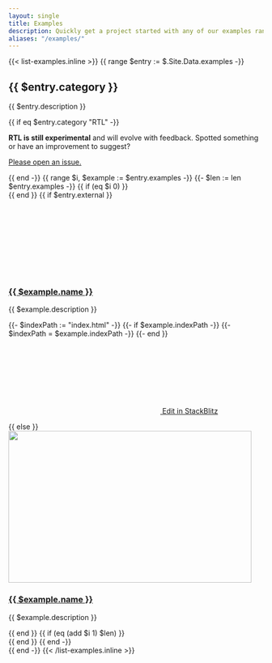 ```yaml
---
layout: single
title: Examples
description: Quickly get a project started with any of our examples ranging from using parts of the framework to custom components and layouts.
aliases: "/examples/"
---
```


{{< list-examples.inline >}}
{{ range $entry := $.Site.Data.examples -}}
<div class="bd-content">
  <h2 id="{{ $entry.category | urlize }}">{{ $entry.category }}</h2>
  <p>{{ $entry.description }}</p>
  {{ if eq $entry.category "RTL" -}}
    <div class="bd-callout bd-callout-warning small">
      <p>
        <strong>RTL is still experimental</strong> and will evolve with feedback. Spotted something or have an improvement to suggest?
      </p>
      <p><a href="{{ $.Site.Params.repo }}/issues/new/choose">Please open an issue.</a></p>
    </div>
  {{ end -}}
  {{ range $i, $example := $entry.examples -}}
    {{- $len := len $entry.examples -}}
    {{ if (eq $i 0) }}<div class="row">{{ end }}
      {{ if $entry.external }}
        <div class="col-md-6 col-lg-4 mb-3 d-flex gap-3">
          <svg class="bi fs-5 flex-shrink-0 mt-1"><use xlink:href="#box-seam"></use></svg>
          <div>
            <h3 class="h5 mb-1">
              <a class="d-block link-offset-1" href="{{ $.Site.Params.github_org }}{{ $example.url }}/" target="_blank" rel="noopener">
                {{ $example.name }}
              </a>
            </h3>
            <p class="text-body-secondary">{{ $example.description }}</p>
            <p>
              {{- $indexPath := "index.html" -}}
              {{- if $example.indexPath -}}
                {{- $indexPath = $example.indexPath -}}
              {{- end }}
              <a class="icon-link small link-secondary link-offset-1" href="https://stackblitz.com/github/twbs{{ $example.url }}?file={{ $indexPath | urlquery }}" target="_blank" rel="noopener">
                <svg class="bi flex-shrink-0"><use xlink:href="#lightning-charge-fill"></use></svg>
                Edit in StackBlitz
              </a>
            </p>
          </div>
        </div>
      {{ else }}
        <div class="col-sm-6 col-md-3 mb-3">
          <a class="d-block link-offset-1" href="docs/{{ $.Site.Params.docs_version }}/examples/{{ $example.name | urlize }}/"{{ if in $example.name "RTL" }} hreflang="ar"{{ end }}>
            <img class="img-thumbnail mb-3" srcset="docs/{{ $.Site.Params.docs_version }}/assets/img/examples/{{ $example.name | urlize }}.png,
                                                    docs/{{ $.Site.Params.docs_version }}/assets/img/examples/{{ $example.name | urlize }}@2x.png 2x"
                                            src="docs/{{ $.Site.Params.docs_version }}/assets/img/examples/{{ $example.name | urlize }}.png"
                                            alt=""
                                            width="480" height="300"
                                            loading="lazy">
            <h3 class="h5 mb-1">
              {{ $example.name }}
            </h3>
          </a>
          <p class="text-body-secondary">{{ $example.description }}</p>
        </div>
      {{ end }}
    {{ if (eq (add $i 1) $len) }}</div>{{ end }}
  {{ end -}}
</div>
{{ end -}}
{{< /list-examples.inline >}}
